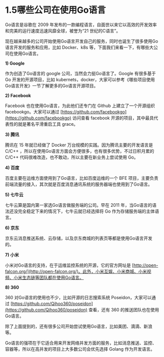 # 1.5哪些公司在使用Go语言

Go语言是谷歌在 2009 年发布的一款编程语言，自面世以来它以高效的开发效率和完美的运行速度迅速风靡全球，被誉为“21 世纪的C语言”。  
  
现在越来越多的公司开始使用Go语言开发自己的服务，同时也诞生了很多使用Go语言开发的服务和应用，比如 Docker、k8s 等，下面我们来看一下，有哪些大公司在使用Go语言。  


**1\) Google**

作为创造了Go语言的 google 公司，当然会力挺Go语言了。Google 有很多基于 Go 开发的开源项目，比如 kubernets，docker，大家可以参考《哪些项目使用Go语言开发》一节了解更多的Go语言开源项目。  


**2\) Facebook**

Facebook 也在使用Go语言，为此他们还专门在 Github 上建立了一个开源组织 facebookgo。大家可以通过 [https://github.com/facebookgo](https://github.com/facebookgo) 访问查看 facebook 开源的项目，其中最具代表性的就是著名平滑重启工具 grace。  


**3\) 腾讯**

腾讯在 15 年就已经做了 Docker 万台规模的实践。因为腾讯主要的开发语言是 C/C++ ，所以在使用Go语言方面会方便很多，也有很多优势，不过日积月累的 C/C++ 代码很难改造，也不敢动，所以主要在新业务上尝试使用 Go。  


**4\) 百度**

百度主要在运维方面使用到了Go语言，比如百度运维的一个 BFE 项目，主要负责前端流量的接入，其次就是百度消息通讯系统的服务器端也使用到了Go语言。  


**5\) 七牛云**

七牛云算是国内第一家选Go语言做服务端的公司。早在 2011 年，当Go语言的语法还没完全稳定下来的情况下，七牛云就已经选择将 Go 作为存储服务端的主体语言。  


**6\) 京东**

京东云消息推送系统、云存储，以及京东商城的列表页等都是使用Go语言开发的。  


**7\) 小米**

小米对Go语言的支持，在于运维监控系统的开源，它的官方网址是 [http://open-falcon.org/](http://open-falcon.org/)。此外，小米互娱、小米商城、小米视频、小米生态链等团队都在使用Go语言。  


**8\) 360**

360 对Go语言的使用也不少，比如开源的日志搜索系统 Poseidon，大家可以通过 [https://github.com/Qihoo360/poseidon](https://github.com/Qihoo360/poseidon) 查看，还有 360 的推送团队也在使用Go语言。  
  
除了上面提到的，还有很多公司开始尝试使用Go语言，比如美团、滴滴、新浪等。  
  
Go语言的强项在于它适合用来开发网络并发方面的服务，比如消息推送、监控、容器等，所以在高并发的项目上大多数公司会优先选择 Golang 作为开发语言。

